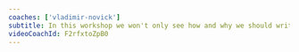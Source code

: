 ```yaml
---
coaches: ['vladimir-novick']
subtitle: In this workshop we won't only see how and why we should write our code in ReasonML, but talk about practical applications of using ReasonML in new or existing React projects
videoCoachId: F2rfxtoZpB0
---
```

